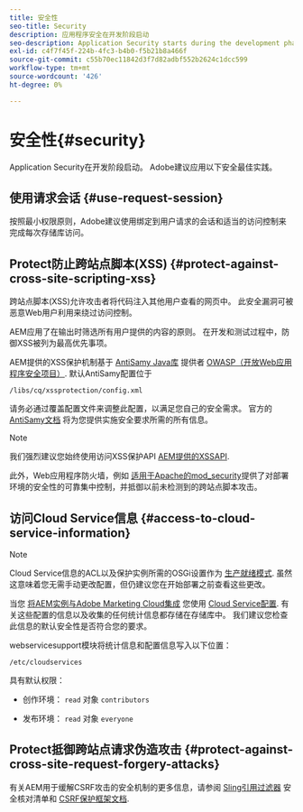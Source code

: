 ```yaml
---
title: 安全性
seo-title: Security
description: 应用程序安全在开发阶段启动
seo-description: Application Security starts during the development phase
exl-id: c4f7f45f-224b-4fc3-b4b0-f5b21b8a466f
source-git-commit: c55b70ec11842d3f7d82adbf552b2624c1dcc599
workflow-type: tm+mt
source-wordcount: '426'
ht-degree: 0%

---
```


# 安全性{#security}

Application Security在开发阶段启动。 Adobe建议应用以下安全最佳实践。

## 使用请求会话 {#use-request-session}

按照最小权限原则，Adobe建议使用绑定到用户请求的会话和适当的访问控制来完成每次存储库访问。

## Protect防止跨站点脚本(XSS) {#protect-against-cross-site-scripting-xss}

跨站点脚本(XSS)允许攻击者将代码注入其他用户查看的网页中。 此安全漏洞可被恶意Web用户利用来绕过访问控制。

AEM应用了在输出时筛选所有用户提供的内容的原则。 在开发和测试过程中，防御XSS被列为最高优先事项。

AEM提供的XSS保护机制基于 [AntiSamy Java库](https://www.owasp.org/index.php/Category:OWASP_AntiSamy_Project) 提供者 [OWASP（开放Web应用程序安全项目）](https://www.owasp.org/). 默认AntiSamy配置位于

`/libs/cq/xssprotection/config.xml`

请务必通过覆盖配置文件来调整此配置，以满足您自己的安全需求。 官方的 [AntiSamy文档](https://www.owasp.org/index.php/Category:OWASP_AntiSamy_Project) 将为您提供实施安全要求所需的所有信息。

>[!NOTE]
>
>我们强烈建议您始终使用访问XSS保护API [AEM提供的XSSAPI](https://helpx.adobe.com/experience-manager/6-5/sites/developing/using/reference-materials/javadoc/com/adobe/granite/xss/XSSAPI.html).

此外，Web应用程序防火墙，例如 [适用于Apache的mod_security](https://www.modsecurity.org)提供了对部署环境的安全性的可靠集中控制，并抵御以前未检测到的跨站点脚本攻击。

## 访问Cloud Service信息 {#access-to-cloud-service-information}

>[!NOTE]
>
>Cloud Service信息的ACL以及保护实例所需的OSGi设置作为 [生产就绪模式](/help/sites-administering/production-ready.md). 虽然这意味着您无需手动更改配置，但仍建议您在开始部署之前查看这些更改。

当您 [将AEM实例与Adobe Marketing Cloud集成](/help/sites-administering/marketing-cloud.md) 您使用 [Cloud Service配置](/help/sites-developing/extending-cloud-config.md). 有关这些配置的信息以及收集的任何统计信息都存储在存储库中。 我们建议您检查此信息的默认安全性是否符合您的要求。

webservicesupport模块将统计信息和配置信息写入以下位置：

`/etc/cloudservices`

具有默认权限：

* 创作环境： `read` 对象 `contributors`

* 发布环境： `read` 对象 `everyone`

## Protect抵御跨站点请求伪造攻击 {#protect-against-cross-site-request-forgery-attacks}

有关AEM用于缓解CSRF攻击的安全机制的更多信息，请参阅 [Sling引用过滤器](/help/sites-administering/security-checklist.md#protect-against-cross-site-request-forgery) 安全核对清单和 [CSRF保护框架文档](/help/sites-developing/csrf-protection.md).
